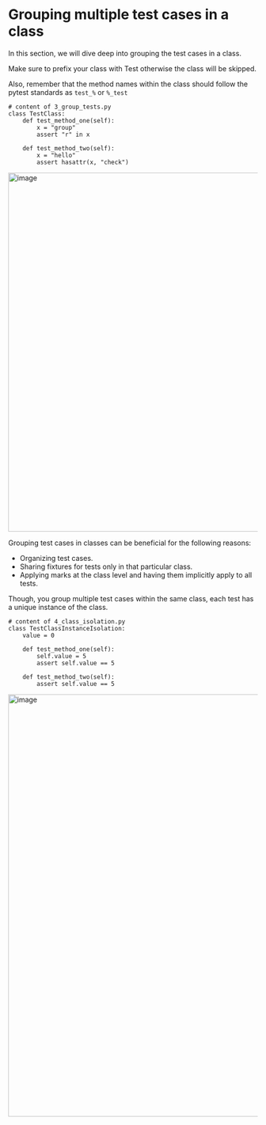 # Grouping multiple test cases in a class
In this section, we will dive deep into grouping the test cases in a class.

Make sure to prefix your class with Test otherwise the class will be skipped. 

Also, remember that the method names within the class should follow the pytest standards as `test_%` or `%_test`

```
# content of 3_group_tests.py
class TestClass:
    def test_method_one(self):
        x = "group"
        assert "r" in x

    def test_method_two(self):
        x = "hello"
        assert hasattr(x, "check")
```
<img width="726" alt="image" src="https://user-images.githubusercontent.com/19406666/209077514-0849aa6a-a38c-4dad-b680-839284440e1b.png">


Grouping test cases in classes can be beneficial for the following reasons:
- Organizing test cases.
- Sharing fixtures for tests only in that particular class.
- Applying marks at the class level and having them implicitly apply to all tests.

Though, you group multiple test cases within the same class, each test has a unique instance of the class.

```
# content of 4_class_isolation.py
class TestClassInstanceIsolation:
    value = 0

    def test_method_one(self):
        self.value = 5
        assert self.value == 5

    def test_method_two(self):
        assert self.value == 5
```
<img width="854" alt="image" src="https://user-images.githubusercontent.com/19406666/209102269-eba94986-b85e-469e-b31c-4e6d87024d5f.png">
